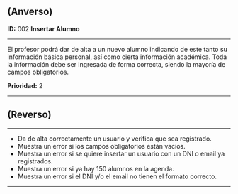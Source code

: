 ## (Anverso)**ID:** 002 **Insertar Alumno**----El profesor podrá dar de alta a un nuevo alumno indicando de este tanto su información básica personal, así como cierta información académica. Toda la información debe ser ingresada de forma correcta, siendo la mayoría de campos obligatorios.**Prioridad:** 2 ----## (Reverso)---+ Da de alta correctamente un usuario y verifica que sea registrado.+ Muestra un error si los campos obligatorios están vacíos.+ Muestra un error si se quiere insertar un usuario con un DNI o email ya registrados.+ Muestra un error si ya hay 150 alumnos en la agenda.+ Muestra un error si el DNI y/o el email no tienen el formato correcto.----